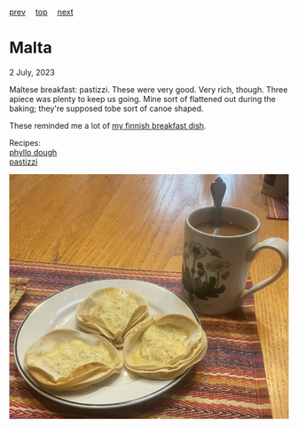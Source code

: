 [prev](mali.md)&emsp;
[top](../index.md)&emsp;
[next](marshall_islands.md)
# Malta
<meta property="og:image" content="images/malta.png"/>
2 July, 2023

Maltese breakfast: pastizzi. These were very good. Very rich, though.  Three apiece was plenty to keep us going. Mine sort of flattened out during the baking; they're supposed tobe sort of canoe shaped.

These reminded me a lot of [my finnish breakfast dish](../f/finland.html).

Recipes:<br>
[phyllo dough](https://www.thespruceeats.com/homemade-phyllo-dough-1705600)<br/>
[pastizzi](https://nofrillskitchen.com/pastizzi-recipe/)

![breakfast](images/malta.jpeg)
